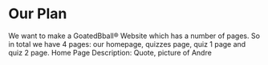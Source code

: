 # Our Plan
We want to make a GoatedBball® Website which has a number of pages. So in total we have 4 pages: our homepage, quizzes page, quiz 1 page and quiz 2 page. 
Home Page Description:
Quote, picture of Andre